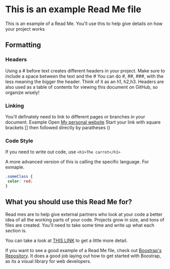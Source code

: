 # This is an example Read Me file
This is an example of a Read Me. You'll use this to help give details on how your project works

## Formatting

### Headers
Using a # before text creates different headers in your project. Make sure to include a space between the text and the # You can do #, ##, ###, with the less meaning the bigger the header. Think of it as an h1, h2,h3.
Headers are also used as a table of contents for viewing this document on GitHub, so organize wisely!

### Linking
You'll definately need to link to different pages or branches in your document. Example
Open [My personal website](https://www.lukejonesblog.com/#/)
Start your link with square brackets [] then followed directly by paratheses ()

### Code Style
If you need to write out code, use `<h1>The carrot</h1>`

A more advanced version of this is calling the specific language. For exmaple.
 ``` CSS
 .someClass {
  color: red;
}
 ```

## What you should use this Read Me for?
Read mes are to help give external partners who look at your code a better idea of all the working parts of your code. Projects grow in size, and tons of files are created. You'll need to take some time and write up what each section is.

You can take a look at [THIS LINK](https://docs.github.com/en/repositories/managing-your-repositorys-settings-and-features/customizing-your-repository/about-readmes) to get a little more detail.

If you want to see a good example of a Read Me file, check out [Boostrap's Repository](https://github.com/twbs/bootstrap). It does a good job laying out how to get started with Boostrap, as its a visual library for web developers.
